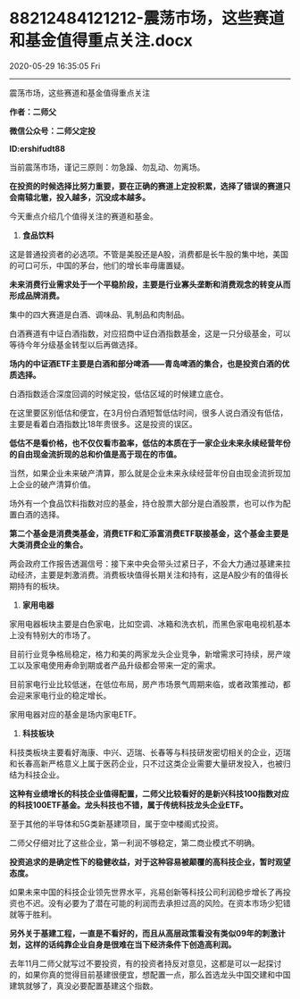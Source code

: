 # 88212484121212-震荡市场，这些赛道和基金值得重点关注.docx

2020-05-29 16:35:05 Fri

----

震荡市场，这些赛道和基金值得重点关注

__作者：二师父__

__微信公众号：二师父定投__

__ID:ershifudt88__

当前震荡市场，谨记三原则：勿急躁、勿乱动、勿离场。

__在投资的时候选择比努力重要，要在正确的赛道上定投积累，选择了错误的赛道只会南辕北辙，投入越多，沉没成本越多。__

今天重点介绍几个值得关注的赛道和基金。

1. __食品饮料__

这是普通投资者的必选项。不管是美股还是A股，消费都是长牛股的集中地，美国的可口可乐，中国的茅台，他们的增长率毋庸置疑。

__未来消费行业需求处于一个平稳阶段，主要是行业寡头垄断和消费观念的转变从而形成品牌消费。__

集中的四大赛道是白酒、调味品、乳制品和肉制品。

白酒赛道有中证白酒指数，对应招商中证白酒指数基金，这是一只分级基金，可以等待今年分级基金转型以后再做选择。

__场内的中证酒ETF主要是白酒和部分啤酒——青岛啤酒的集合，也是投资白酒的优质选择。__

白酒指数适合深度回调的时候定投，低估区域的时候建立底仓。

在这里要区别低估和便宜，在3月份白酒短暂低估时间，很多人说白酒没有低估，主要是看着白酒指数比18年贵很多。这是投资的误区。

__低估不是看价格，也不仅仅看市盈率，低估的本质在于一家企业未来永续经营年份的自由现金流折现的总和价值是高于现在的市值。__

当然，如果企业未来破产清算，那么就是企业未来永续经营年份自由现金流折现加上企业的破产清算价值。

场外有一个食品饮料指数对应的基金，持仓股票大部分是白酒股票，也可以作为配置白酒的选择。

__第二个基金是消费类基金，消费ETF和汇添富消费ETF联接基金，这个基金主要是大类消费企业的集合。__

两会政府工作报告透漏信号：接下来中央会带头过紧日子，不会大力通过基建来拉动经济，主要是刺激消费。消费板块值得长期关注和持有，这是A股少有的值得长期持有的板块。

1. __家用电器__

家用电器板块主要是白色家电，比如空调、冰箱和洗衣机，而黑色家电电视机基本上没有特别大的市场了。

目前行业竞争格局稳定，格力和美的两家龙头企业竞争，新增需求可持续，房产竣工以及家电使用寿命到期或者产品升级都会带来一定的需求。

目前家电行业比较低迷，在低位布局，房产市场景气周期来临，或者政策推动，都会迎来家电行业的稳定增长。

家用电器对应的基金是场内家电ETF。

1. __科技板块__

科技类板块主要看好海康、中兴、迈瑞、长春等与科技研发密切相关的企业，迈瑞和长春高新严格意义上属于医药企业，只不过这类企业需要大量研发投入，也被归结为科技企业。

__这种有业绩增长的科技企业值得配置，二师父比较看好的是新兴科技100指数对应的科技100ETF基金。龙头科技也不错，属于传统科技龙头企业ETF。__

至于其他的半导体和5G类新基建项目，属于空中楼阁式投资。

二师父仔细对比了这些企业，第一利润不够稳定，第二商业模式不明确。

__投资追求的是确定性下的稳健收益，对于这种容易被颠覆的高科技企业，暂时观望态度。__

如果未来中国的科技企业领先世界水平，兆易创新等科技公司利润稳步增长了再投资也不迟。没有必要为了潜在可能的利润而去承担过高的风险。在资本市场少犯错就等于胜利。

__另外关于基建工程，一直是不看好的，而且从高层政策看没有类似09年的刺激计划，这样的话纯靠企业自身是很难在当下经济条件下创造高利润。__

去年11月二师父就写过不要投资，有的投资者持反对意见，这都是可以一起探讨的，如果你真的觉得目前基建很便宜，想配置一点，那么首选龙头中国交建和中国建筑就够了，真没必要配置基建这个指数。

